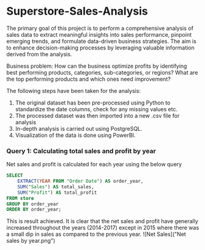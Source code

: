 # Superstore-Sales-Analysis

The primary goal of this project is to perform a comprehensive analysis of sales data to extract meaningful insights into sales performance, pinpoint emerging trends, and formulate data-driven business strategies. The aim is to enhance decision-making processes by leveraging valuable information derived from the analysis.

Business problem:
How can the business optimize profits by identifying best performing products, categories, sub-categories, or regions? What are the top performing products and which ones need improvement?

The following steps have been taken for the analysis:
1. The original dataset has been pre-processed using Python to standardize the date columns, check for any missing values etc.
2. The processed dataset was then imported into a new .csv file for analysis
3. In-depth analysis is carried out using PostgreSQL.
4. Visualization of the data is done using PowerBI.


### Query 1: Calculating total sales and profit by year

Net sales and profit is calculated for each year using the below query

```sql
SELECT
    EXTRACT(YEAR FROM "Order Date") AS order_year,
    SUM("Sales") AS total_sales,
    SUM("Profit") AS total_profit
FROM store
GROUP BY order_year
ORDER BY order_year;
```
This is result achieved. It is clear that the net sales and profit have generally increased throughout the years (2014-2017) except in 2015 where there was a small dip in sales as compared to the previous year.
![Net Sales]("Net sales by year.png")


